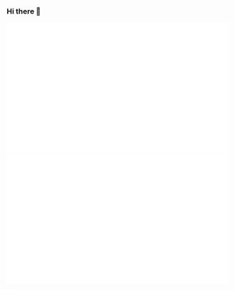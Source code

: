 ### Hi there 👋

<!--
**navistonks/navistonks** is a ✨ _special_ ✨ repository because its `README.md` (this file) appears on your GitHub profile.

Here are some ideas to get you started:

- 🔭 I’m currently working on ...
- 🌱 I’m currently learning ...
- 👯 I’m looking to collaborate on ...
- 🤔 I’m looking for help with ...
- 💬 Ask me about ...
- 📫 How to reach me: ...
- 😄 Pronouns: ...
- ⚡ Fun fact: ...
-->

<img src="https://raw.githubusercontent.com/navistonks/github-stats/master/generated/overview.svg#gh-dark-mode-only"> </img>
<img src="https://raw.githubusercontent.com/navistonks/github-stats/master/generated/languages.svg#gh-dark-mode-only"> </img>
